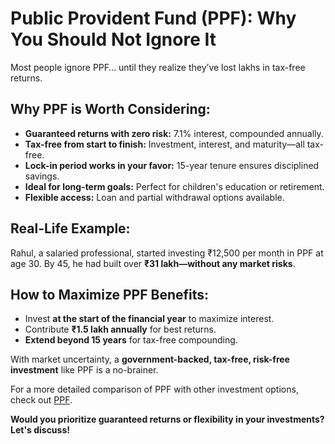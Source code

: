 # Public Provident Fund (PPF): Why You Should Not Ignore It

Most people ignore PPF… until they realize they’ve lost lakhs in tax-free returns.

## Why PPF is Worth Considering:
- **Guaranteed returns with zero risk:** 7.1% interest, compounded annually.
- **Tax-free from start to finish:** Investment, interest, and maturity—all tax-free.
- **Lock-in period works in your favor:** 15-year tenure ensures disciplined savings.
- **Ideal for long-term goals:** Perfect for children's education or retirement.
- **Flexible access:** Loan and partial withdrawal options available.

## Real-Life Example:
Rahul, a salaried professional, started investing ₹12,500 per month in PPF at age 30. By 45, he had built over **₹31 lakh—without any market risks**.

## How to Maximize PPF Benefits:
- Invest **at the start of the financial year** to maximize interest.
- Contribute **₹1.5 lakh annually** for best returns.
- **Extend beyond 15 years** for tax-free compounding.

With market uncertainty, a **government-backed, tax-free, risk-free investment** like PPF is a no-brainer.

For a more detailed comparison of PPF with other investment options, check out [PPF](https://backbencherbuzz.com/public-provident-fund-ppf-benefits/).


**Would you prioritize guaranteed returns or flexibility in your investments? Let's discuss!**
